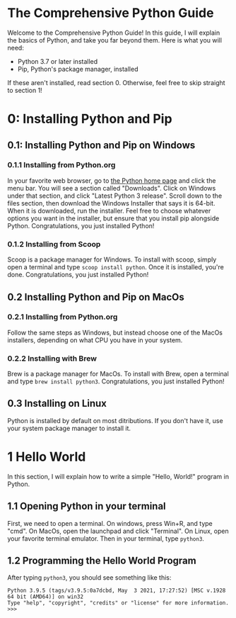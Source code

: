 # The Comprehensive Python Guide

Welcome to the Comprehensive Python Guide! In this guide, I will explain the basics of Python,
and take you far beyond them. Here is what you will need:

- Python 3.7 or later installed
- Pip, Python's package manager, installed

If these aren't installed, read section 0. Otherwise, feel free to skip straight to section 1!

# 0:  Installing Python and Pip

## 0.1:  Installing Python and Pip on Windows

### 0.1.1 Installing from Python.org

In your favorite web browser, go to [the Python home page](https://python.org) and click the menu 
bar. You will see a section called "Downloads". Click on Windows under that section, and click 
"Latest Python 3 release". Scroll down to the files section, then download the Windows Installer
that says it is 64-bit. When it is downloaded, run the installer. Feel free to choose whatever 
options you want in the installer, but ensure that you install pip alongside Python. Congratulations,
you just installed Python!

### 0.1.2 Installing from Scoop

Scoop is a package manager for Windows. To install with scoop, simply open a terminal and type
`scoop install python`. Once it is installed, you're done. Congratulations, you just installed Python!

## 0.2 Installing Python and Pip on MacOs

### 0.2.1 Installing from Python.org

Follow the same steps as Windows, but instead choose one of the MacOs installers, depending on what 
CPU you have in your system. 

### 0.2.2 Installing with Brew

Brew is a package manager for MacOs. To install with Brew, open a terminal and type `brew install python3`. Congratulations, you just installed Python!

## 0.3 Installing on Linux

Python is installed by default on most ditributions. If you don't have it, use your system package manager to install it.

# 1 Hello World

In this section, I will explain how to write a simple "Hello, World!" program in Python.

## 1.1 Opening Python in your terminal

First, we need to open a terminal. On windows, press Win+R, and type "cmd". On MacOs, open the launchpad and click "Terminal". On Linux, open your favorite terminal emulator. Then in your terminal,
type `python3`. 

## 1.2 Programming the Hello World Program

After typing `python3`, you should see something like this: 
```
Python 3.9.5 (tags/v3.9.5:0a7dcbd, May  3 2021, 17:27:52) [MSC v.1928 64 bit (AMD64)] on win32
Type "help", "copyright", "credits" or "license" for more information.
>>>
```


